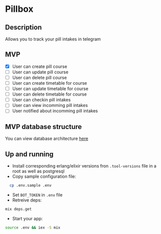 # Pillbox

## Description

Allows you to track your pill intakes in telegram

## MVP

- [x] User can create pill course
- [ ] User can update pill course
- [ ] User can delete pill course
- [ ] User can create timetable for course
- [ ] User can update timetable for course
- [ ] User can delete timetable for course
- [ ] User can checkin pill intakes
- [ ] User can view incomming pill intakes
- [ ] User notified about incomming pill intakes

## MVP database structure

You can view database architecture [here](https://dbdiagram.io/d/641eca425758ac5f17240c0d)

## Up and running

- Install corresponding erlang/elixir versions fron `.tool-versions` file in a root as well as postgresql
- Copy sample configuration file:

```sh
  cp .env.sample .env
```

- Set `BOT_TOKEN` in `.env` file
- Retreive deps: 

```sh
mix deps.get
```

- Start your app: 

```sh
source .env && iex -S mix
```
